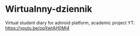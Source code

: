# Wirtualnny-dziennik
Virtual student diary for adnroid platform, academic project
YT: https://youtu.be/oqXwtAH0Mj4

